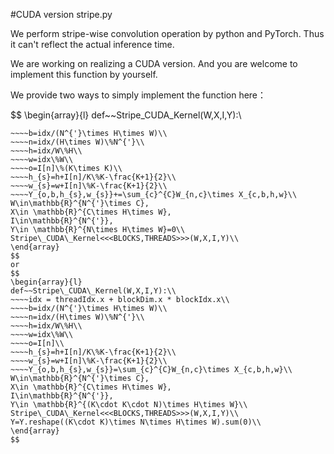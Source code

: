 #CUDA version stripe.py

We perform stripe-wise convolution operation by python and PyTorch. Thus it can't reflect the actual inference time.

We are working on realizing a CUDA version. And you are welcome to implement this function by yourself.

We provide two ways to simply implement the function here：

$$
\begin{array}{l}
def~~Stripe\_CUDA\_Kernel(W,X,I,Y):\\
~~~~idx = threadIdx.x + blockDim.x * blockIdx.x\\
~~~~b=idx/(N^{'}\times H\times W)\\
~~~~n=idx/(H\times W)\%N^{'}\\
~~~~h=idx/W\%H\\
~~~~w=idx\%W\\
~~~~o=I[n]\%(K\times K)\\
~~~~h_{s}=h+I[n]/K\%K-\frac{K+1}{2}\\
~~~~w_{s}=w+I[n]\%K-\frac{K+1}{2}\\
~~~~Y_{o,b,h_{s},w_{s}}+=\sum_{c}^{C}W_{n,c}\times X_{c,b,h,w}\\
W\in\mathbb{R}^{N^{'}\times C},
X\in \mathbb{R}^{C\times H\times W},
I\in\mathbb{R}^{N^{'}},
Y\in \mathbb{R}^{N\times H\times W}=0\\
Stripe\_CUDA\_Kernel<<<BLOCKS,THREADS>>>(W,X,I,Y)\\
\end{array}
$$
or
$$
\begin{array}{l}
def~~Stripe\_CUDA\_Kernel(W,X,I,Y):\\
~~~~idx = threadIdx.x + blockDim.x * blockIdx.x\\
~~~~b=idx/(N^{'}\times H\times W)\\
~~~~n=idx/(H\times W)\%N^{'}\\
~~~~h=idx/W\%H\\
~~~~w=idx\%W\\
~~~~o=I[n]\\
~~~~h_{s}=h+I[n]/K\%K-\frac{K+1}{2}\\
~~~~w_{s}=w+I[n]\%K-\frac{K+1}{2}\\
~~~~Y_{o,b,h_{s},w_{s}}=\sum_{c}^{C}W_{n,c}\times X_{c,b,h,w}\\
W\in\mathbb{R}^{N^{'}\times C},
X\in \mathbb{R}^{C\times H\times W},
I\in\mathbb{R}^{N^{'}},
Y\in \mathbb{R}^{(K\cdot K\cdot N)\times H\times W}\\
Stripe\_CUDA\_Kernel<<<BLOCKS,THREADS>>>(W,X,I,Y)\\
Y=Y.reshape((K\cdot K)\times N\times H\times W).sum(0)\\
\end{array}
$$
